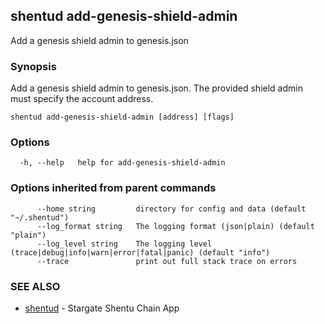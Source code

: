 ## shentud add-genesis-shield-admin

Add a genesis shield admin to genesis.json

### Synopsis

Add a genesis shield admin to genesis.json. The provided shield admin must specify the account address. 

```
shentud add-genesis-shield-admin [address] [flags]
```

### Options

```
  -h, --help   help for add-genesis-shield-admin
```

### Options inherited from parent commands

```
      --home string         directory for config and data (default "~/.shentud")
      --log_format string   The logging format (json|plain) (default "plain")
      --log_level string    The logging level (trace|debug|info|warn|error|fatal|panic) (default "info")
      --trace               print out full stack trace on errors
```

### SEE ALSO

* [shentud](shentud.md)	 - Stargate Shentu Chain App


